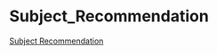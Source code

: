 # Subject_Recommendation

[Subject Recommendation](https://repl.it/@Chir0313/Subject-Recommendation)
